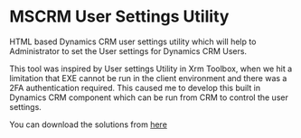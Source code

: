 # MSCRM User Settings Utility
HTML based Dynamics CRM user settings utility which will help to Administrator to set the User settings for Dynamics CRM Users. 

This tool was inspired by User settings Utility in Xrm Toolbox, when we hit a limitation that EXE cannot be run in the client environment and there was a 2FA authentication required. This caused me to develop this built in Dynamics CRM component which can be run from CRM to control the user settings.

You can download the solutions from <a href="https://github.com/irah2008/mscrmusersettingsutility/releases">here</a>
